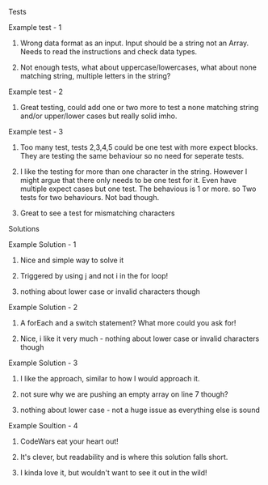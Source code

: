 Tests

Example test - 1

1. Wrong data format as an input. Input should be a string not an Array.
   Needs to read the instructions and check data types.

2. Not enough tests, what about uppercase/lowercases, what about none matching string, multiple letters in the string?

Example test - 2

1. Great testing, could add one or two more to test a none matching string and/or upper/lower cases but really solid imho.

Example test - 3

1. Too many test, tests 2,3,4,5 could be one test with more expect blocks. They are testing the same behaviour so no need for seperate tests.

2. I like the testing for more than one character in the string. However I might argue that there only needs to be one test for it.
   Even have multiple expect cases but one test. The behavious is 1 or more. so Two tests for two behaviours. Not bad though.

3. Great to see a test for mismatching characters

Solutions

Example Solution - 1

1. Nice and simple way to solve it

2. Triggered by using j and not i in the for loop!

3. nothing about lower case or invalid characters though

Example Solution - 2

1. A forEach and a switch statement? What more could you ask for!

2. Nice, i like it very much - nothing about lower case or invalid characters though

Example Solution - 3

1. I like the approach, similar to how I would approach it.

2. not sure why we are pushing an empty array on line 7 though?

3. nothing about lower case - not a huge issue as everything else is sound

Example Soultion - 4

1. CodeWars eat your heart out!

2. It's clever, but readability and is where this solution falls short.

3. I kinda love it, but wouldn't want to see it out in the wild!
